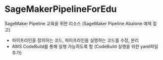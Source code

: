 # SageMakerPipelineForEdu
SageMaker Pipeline 교육을 위한 리소스 (SageMaker Pipeline Abalone 예제 참고)
- 파이프라인을 정의하는 코드, 파이프라인을 실행하는 코드를 수정, 분리
- AWS CodeBuild를 통해 실행 가능하도록 함 (CodeBuild 실행을 위한 yaml파일 추가)
